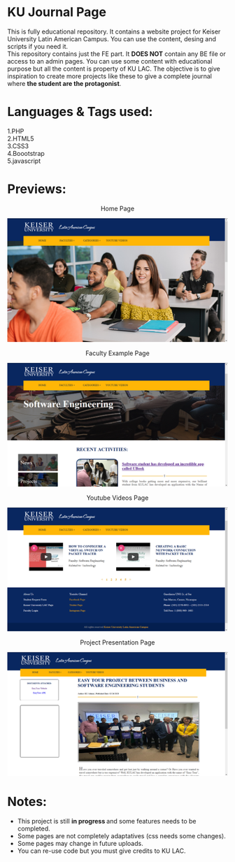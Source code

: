 # KU Journal Page

This is fully educational repository. It contains a website project for Keiser University Latin American Campus.
You can  use the content, desing and scripts if you need it.  
This repository contains just the FE part. It <b>DOES NOT</b> contain any BE file or access to an admin pages. You can use some content with educational purpose but all the content is property of KU LAC. The objective is to give inspiration to create more projects like these to give a complete journal where <b>the student are the protagonist</b>.

# Languages & Tags used:
 
 1.PHP  
 2.HTML5  
 3.CSS3  
 4.Boootstrap  
 5.javascript  
 
 # Previews:
 <p align="center">Home Page</p>  
 
![Screenshot](previews/preview1.png)  

<p align="center"> Faculty Example Page</p>  

![Screenshot](previews/preview2.png)

<p align="center">Youtube Videos Page</p>   

![Screenshot](previews/preview3.png)

<p align="center">Project Presentation Page</p>   

![Screenshot](previews/preview4.png)  

# Notes:
* This project is still <b>in progress </b>and some features needs to be completed.   
* Some pages are not completely adaptatives (css needs some changes).
* Some pages may change in future uploads.
* You can re-use code but you must give credits to KU LAC.
  
